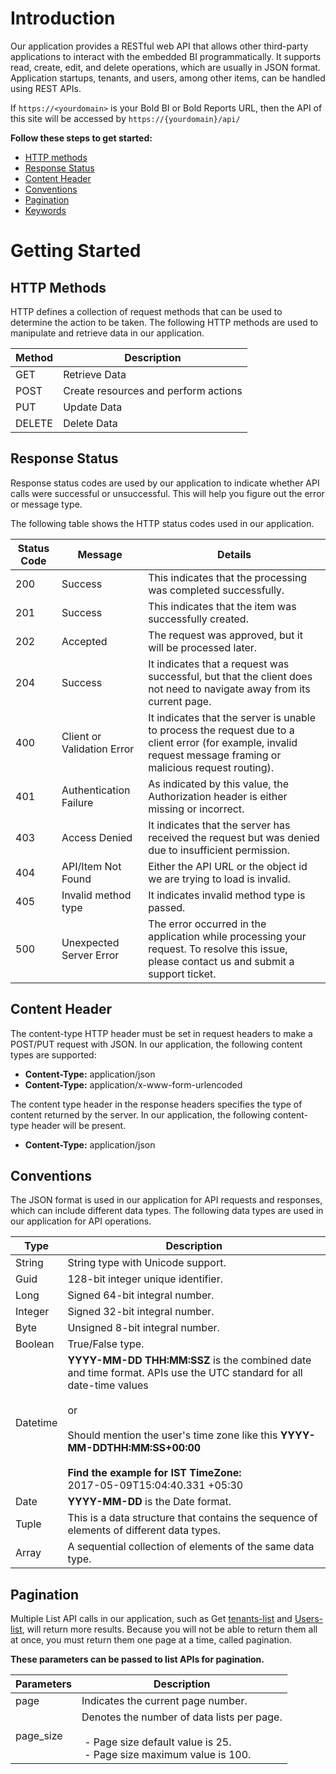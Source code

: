 # Introduction
Our application provides a RESTful web API that allows other third-party applications to interact with the embedded BI programmatically. It supports read, create, edit, and delete operations, which are usually in JSON format. Application startups, tenants, and users, among other items, can be handled using REST APIs.

If `https://<yourdomain>` is your Bold BI or Bold Reports URL, then the API of this site will be accessed by `https://{yourdomain}/api/`  

**Follow these steps to get started:**
- [HTTP methods](#section/Getting-Started/HTTP-Methods)
- [Response Status](#section/Getting-Started/Response-Status)
- [Content Header](#section/Getting-Started/Content-Header)
- [Conventions](#section/Getting-Started/Conventions)
- [Pagination](#section/Getting-Started/Pagination)
- [Keywords](#section/Getting-Started/Keywords)

# Getting Started
## HTTP Methods
HTTP defines a collection of request methods that can be used to determine the action to be taken. The following HTTP methods are used to manipulate and retrieve data in our application.

|    Method    |      Description                     |
| ------------ | ------------------------------------ |
| GET          |  Retrieve Data                       |
| POST         |  Create resources and perform actions|
| PUT          |  Update Data                         |
| DELETE       |  Delete Data                         |


## Response Status
Response status codes are used by our application to indicate whether API calls were successful or unsuccessful. This will help you figure out the error or message type.

The following table shows the HTTP status codes used in our application.

| **Status Code** | **Message**                | **Details**                                                                                                                                                      |
| --------------- | -------------------------- | -----------------------------------------------------------------------------------------------------------------------------------------------------------------|
| 200             | Success                    | This indicates that the processing was completed successfully.                                                                                                   |
| 201             | Success                    | This indicates that the item was successfully created.                                                                                                           |
| 202             | Accepted                   | The request was approved, but it will be processed later.                                                                                                        |
| 204             | Success                    | It indicates that a request was successful, but that the client does not need to navigate away from its current page.                                            |
| 400             | Client or Validation Error | It indicates that the server is unable to process the request due to a client error (for example, invalid request message framing or malicious request routing). |
| 401             | Authentication Failure     | As indicated by this value, the Authorization header is either missing or incorrect.                                                                             |
| 403             | Access Denied              | It indicates that the server has received the request but was denied due to insufficient permission.                                                             |
| 404             | API/Item Not Found         | Either the API URL or the object id we are trying to load is invalid.                                                                                            |
| 405             | Invalid method type        | It indicates invalid method type is passed.                                                                                                                      |
| 500             | Unexpected Server Error    | The error occurred in the application while processing your request. To resolve this issue, please contact us and submit a support ticket.                       |

## Content Header
The content-type HTTP header must be set in request headers to make a POST/PUT request with JSON. In our application, the following content types are supported:

 - **Content-Type:** application/json
 - **Content-Type:** application/x-www-form-urlencoded


The content type header in the response headers specifies the type of content returned by the server. In our application, the following content-type header will be present.

 - **Content-Type:** application/json

## Conventions
The JSON format is used in our application for API requests and responses, which can include different data types. The following data types are used in our application for API operations.

| **Type** | **Description** |
| --------- | -----------------|
| String    | String type with Unicode support.     |
| Guid      | 128-bit integer unique identifier.    |
| Long      | Signed 64-bit integral number.        |
| Integer   | Signed 32-bit integral number.        |
| Byte      | Unsigned 8-bit integral number.       |
| Boolean   | True/False type.                      |
| Datetime  | **YYYY-MM-DD THH:MM:SSZ** is the combined date and time format. APIs use the UTC standard for all date-time values<br><br>or <br> <br> Should mention the user's time zone like this **YYYY-MM-DDTHH:MM:SS+00:00**<br><br>**Find the example for IST TimeZone:** <br>2017-05-09T15:04:40.331 +05:30 |
| Date      | **YYYY-MM-DD** is the Date format.    |
| Tuple     | This is a data structure that contains the sequence of elements of different data types. |
| Array     | A sequential collection of elements of the same data type. |

## Pagination
Multiple List API calls in our application, such as Get [tenants-list](../../v2.0/api-reference/#operation/list_tenant) and [Users-list](../../v2.0/api-reference/#operation/get_user_list), will return more results. Because you will not be able to return them all at once, you must return them one page at a time, called pagination.

**These parameters can be passed to list APIs for pagination.**

| Parameters | Description           |
| ---------- | --------------------- |
| page       | Indicates the current page number. |
| page_size  | Denotes the number of data lists per page.<br><br> - Page size default value is 25. <br> - Page size maximum value is 100. |